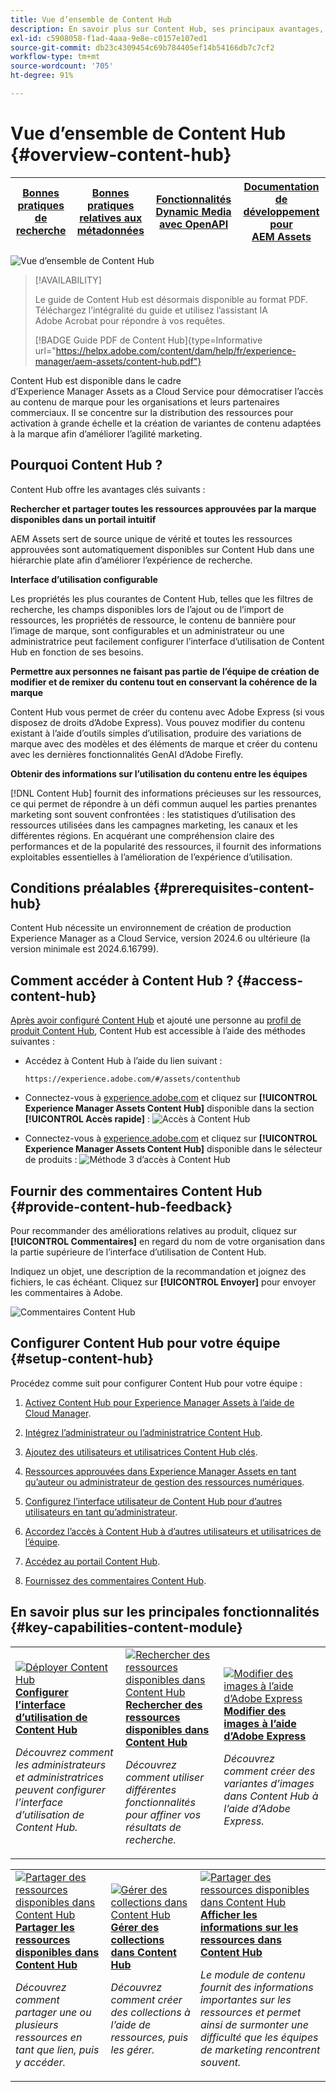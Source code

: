 ```yaml
---
title: Vue d’ensemble de Content Hub
description: En savoir plus sur Content Hub, ses principaux avantages, comment y accéder et comment fournir des commentaires sur les options disponibles dans Content Hub.
exl-id: c5908058-f1ad-4aaa-9e8e-c0157e107ed1
source-git-commit: db23c4309454c69b784405ef14b54166db7c7cf2
workflow-type: tm+mt
source-wordcount: '705'
ht-degree: 91%

---
```


# Vue d’ensemble de Content Hub {#overview-content-hub}

| [Bonnes pratiques de recherche](/help/assets/search-best-practices.md) | [Bonnes pratiques relatives aux métadonnées](/help/assets/metadata-best-practices.md) | [Fonctionnalités Dynamic Media avec OpenAPI](/help/assets/dynamic-media-open-apis-overview.md) | [Documentation de développement pour AEM Assets](https://developer.adobe.com/experience-cloud/experience-manager-apis/) |
| ------------- | --------------------------- |----|-----|

![Vue d’ensemble de Content Hub](assets/content-hub-overview.png)

>[!AVAILABILITY]
>
>Le guide de Content Hub est désormais disponible au format PDF. Téléchargez l’intégralité du guide et utilisez l’assistant IA Adobe Acrobat pour répondre à vos requêtes.
>
>[!BADGE Guide PDF de Content Hub]{type=Informative url="https://helpx.adobe.com/content/dam/help/fr/experience-manager/aem-assets/content-hub.pdf"}

Content Hub est disponible dans le cadre d’Experience Manager Assets as a Cloud Service pour démocratiser l’accès au contenu de marque pour les organisations et leurs partenaires commerciaux. Il se concentre sur la distribution des ressources pour activation à grande échelle et la création de variantes de contenu adaptées à la marque afin d’améliorer l’agilité marketing.

## Pourquoi Content Hub ?

Content Hub offre les avantages clés suivants :

**Rechercher et partager toutes les ressources approuvées par la marque disponibles dans un portail intuitif**

AEM Assets sert de source unique de vérité et toutes les ressources approuvées sont automatiquement disponibles sur Content Hub dans une hiérarchie plate afin d’améliorer l’expérience de recherche.

**Interface d’utilisation configurable**

Les propriétés les plus courantes de Content Hub, telles que les filtres de recherche, les champs disponibles lors de l’ajout ou de l’import de ressources, les propriétés de ressource, le contenu de bannière pour l’image de marque, sont configurables et un administrateur ou une administratrice peut facilement configurer l’interface d’utilisation de Content Hub en fonction de ses besoins.

**Permettre aux personnes ne faisant pas partie de l’équipe de création de modifier et de remixer du contenu tout en conservant la cohérence de la marque**

Content Hub vous permet de créer du contenu avec Adobe Express (si vous disposez de droits d’Adobe Express). Vous pouvez modifier du contenu existant à l’aide d’outils simples d’utilisation, produire des variations de marque avec des modèles et des éléments de marque et créer du contenu avec les dernières fonctionnalités GenAI d’Adobe Firefly.

**Obtenir des informations sur l’utilisation du contenu entre les équipes**

[!DNL Content Hub] fournit des informations précieuses sur les ressources, ce qui permet de répondre à un défi commun auquel les parties prenantes marketing sont souvent confrontées : les statistiques d’utilisation des ressources utilisées dans les campagnes marketing, les canaux et les différentes régions. En acquérant une compréhension claire des performances et de la popularité des ressources, il fournit des informations exploitables essentielles à l’amélioration de l’expérience d’utilisation.

## Conditions préalables {#prerequisites-content-hub}

Content Hub nécessite un environnement de création de production Experience Manager as a Cloud Service, version 2024.6 ou ultérieure (la version minimale est 2024.6.16799).

## Comment accéder à Content Hub ? {#access-content-hub}

[Après avoir configuré Content Hub](/help/assets/deploy-content-hub.md) et ajouté une personne au [profil de produit Content Hub](/help/assets/deploy-content-hub.md#content-hub-instance-product-profile), Content Hub est accessible à l’aide des méthodes suivantes :

* Accédez à Content Hub à l’aide du lien suivant :

  `https://experience.adobe.com/#/assets/contenthub`

* Connectez-vous à [experience.adobe.com](https://auth.services.adobe.com/en_GB/index.html?callback=https%3A%2F%2Fims-na1.adobelogin.com%2Fims%2Fadobeid%2Fexc_app%2FAdobeID%2Ftoken%3Fredirect_uri%3Dhttps%253A%252F%252Fexperience.adobe.com%252F%2523old_hash%253Dold_hash%253D%252523%25252F%2526from_ims%253Dtrue%253Fclient_id%253Dexc_app%2526api%253Dauthorize%2526scope%253Dab.manage%252Caccount_cluster.read%252Cadditional_info%252Cadditional_info.job_function%252Cadditional_info.projectedProductContext%252Cadditional_info.roles%252CAdobeID%252Cadobeio.appregistry.read%252Cadobeio_api%252Caudiencemanager_api%252Ccreative_cloud%252Cmps%252Copenid%252Corg.read%252Cpps.read%252Cread_organizations%252Cread_pc%252Cread_pc.acp%252Cread_pc.dma_tartan%252Csession%26state%3D%257B%2522jslibver%2522%253A%2522v2-v0.31.0-2-g1e8a8a8%2522%252C%2522nonce%2522%253A%25222316022399331147%2522%257D%26code_challenge_method%3Dplain%26use_ms_for_expiry%3Dtrue&amp;client_id=exc_app&amp;scope=ab.manage%2Caccount_cluster.read%2Cadditional_info%2Cadditional_info.job_function%2Cadditional_info.projectedProductContext%2Cadditional_info.roles%2CAdobeID%2Cadobeio.appregistry.read%2Cadobeio_api%2Caudiencemanager_api%2Ccreative_cloud%2Cmps%2Copenid%2Corg.read%2Cpps.read%2Cread_organizations%2Cread_pc%2Cread_pc.acp%2Cread_pc.dma_tartan%2Csession&amp;state=%7B%22jslibver%22%3A%22v2-v0.31.0-2-g1e8a8a8%22%2C%22nonce%22%3A%222316022399331147%22%7D&amp;relay=64da7fa8-cd9e-47cf-9892-7f3ef3092f8c&amp;locale=en_GB&amp;flow_type=token&amp;dctx_id=v%3A2%2Cs%2Cf%2Cb8e64530-b013-11ee-a6c1-e721bdec0171&amp;idp_flow_type=login&amp;response_type=token&amp;profile_filter=%7B%22findFirst%22%3Atrue%2C+%22fallbackToAA%22%3Atrue%2C+%22preferForwardProfile%22%3Atrue%2C+%22searchEntireCluster%22%3Atrue%7D%3B+isOwnedByOrg%28%2776B329395DF155D60A495E2C%40AdobeOrg%27%29&amp;code_challenge_method=plain&amp;redirect_uri=https%3A%2F%2Fexperience.adobe.com%2F%23old_hash%3Dold_hash%3D%2523%252F%26from_ims%3Dtrue%3Fclient_id%3Dexc_app%26api%3Dauthorize%26scope%3Dab.manage%2Caccount_cluster.read%2Cadditional_info%2Cadditional_info.job_function%2Cadditional_info.projectedProductContext%2Cadditional_info.roles%2CAdobeID%2Cadobeio.appregistry.read%2Cadobeio_api%2Caudiencemanager_api%2Ccreative_cloud%2Cmps%2Copenid%2Corg.read%2Cpps.read%2Cread_organizations%2Cread_pc%2Cread_pc.acp%2Cread_pc.dma_tartan%2Csession&amp;use_ms_for_expiry=true#/) et cliquez sur **[!UICONTROL Experience Manager Assets Content Hub]** disponible dans la section **[!UICONTROL Accès rapide]** :
  ![Accès à Content Hub](assets/access-content-hub.png)

* Connectez-vous à [experience.adobe.com](https://auth.services.adobe.com/en_GB/index.html?callback=https%3A%2F%2Fims-na1.adobelogin.com%2Fims%2Fadobeid%2Fexc_app%2FAdobeID%2Ftoken%3Fredirect_uri%3Dhttps%253A%252F%252Fexperience.adobe.com%252F%2523old_hash%253Dold_hash%253D%252523%25252F%2526from_ims%253Dtrue%253Fclient_id%253Dexc_app%2526api%253Dauthorize%2526scope%253Dab.manage%252Caccount_cluster.read%252Cadditional_info%252Cadditional_info.job_function%252Cadditional_info.projectedProductContext%252Cadditional_info.roles%252CAdobeID%252Cadobeio.appregistry.read%252Cadobeio_api%252Caudiencemanager_api%252Ccreative_cloud%252Cmps%252Copenid%252Corg.read%252Cpps.read%252Cread_organizations%252Cread_pc%252Cread_pc.acp%252Cread_pc.dma_tartan%252Csession%26state%3D%257B%2522jslibver%2522%253A%2522v2-v0.31.0-2-g1e8a8a8%2522%252C%2522nonce%2522%253A%25222316022399331147%2522%257D%26code_challenge_method%3Dplain%26use_ms_for_expiry%3Dtrue&amp;client_id=exc_app&amp;scope=ab.manage%2Caccount_cluster.read%2Cadditional_info%2Cadditional_info.job_function%2Cadditional_info.projectedProductContext%2Cadditional_info.roles%2CAdobeID%2Cadobeio.appregistry.read%2Cadobeio_api%2Caudiencemanager_api%2Ccreative_cloud%2Cmps%2Copenid%2Corg.read%2Cpps.read%2Cread_organizations%2Cread_pc%2Cread_pc.acp%2Cread_pc.dma_tartan%2Csession&amp;state=%7B%22jslibver%22%3A%22v2-v0.31.0-2-g1e8a8a8%22%2C%22nonce%22%3A%222316022399331147%22%7D&amp;relay=64da7fa8-cd9e-47cf-9892-7f3ef3092f8c&amp;locale=en_GB&amp;flow_type=token&amp;dctx_id=v%3A2%2Cs%2Cf%2Cb8e64530-b013-11ee-a6c1-e721bdec0171&amp;idp_flow_type=login&amp;response_type=token&amp;profile_filter=%7B%22findFirst%22%3Atrue%2C+%22fallbackToAA%22%3Atrue%2C+%22preferForwardProfile%22%3Atrue%2C+%22searchEntireCluster%22%3Atrue%7D%3B+isOwnedByOrg%28%2776B329395DF155D60A495E2C%40AdobeOrg%27%29&amp;code_challenge_method=plain&amp;redirect_uri=https%3A%2F%2Fexperience.adobe.com%2F%23old_hash%3Dold_hash%3D%2523%252F%26from_ims%3Dtrue%3Fclient_id%3Dexc_app%26api%3Dauthorize%26scope%3Dab.manage%2Caccount_cluster.read%2Cadditional_info%2Cadditional_info.job_function%2Cadditional_info.projectedProductContext%2Cadditional_info.roles%2CAdobeID%2Cadobeio.appregistry.read%2Cadobeio_api%2Caudiencemanager_api%2Ccreative_cloud%2Cmps%2Copenid%2Corg.read%2Cpps.read%2Cread_organizations%2Cread_pc%2Cread_pc.acp%2Cread_pc.dma_tartan%2Csession&amp;use_ms_for_expiry=true#/) et cliquez sur **[!UICONTROL Experience Manager Assets Content Hub]** disponible dans le sélecteur de produits :
  ![Méthode 3 d’accès à Content Hub](assets/access-content-hub-alternate.png)



## Fournir des commentaires Content Hub {#provide-content-hub-feedback}

Pour recommander des améliorations relatives au produit, cliquez sur **[!UICONTROL Commentaires]** en regard du nom de votre organisation dans la partie supérieure de l’interface d’utilisation de Content Hub.

Indiquez un objet, une description de la recommandation et joignez des fichiers, le cas échéant. Cliquez sur **[!UICONTROL Envoyer]** pour envoyer les commentaires à Adobe.

![Commentaires Content Hub](assets/content-hub-feedback.png)

## Configurer Content Hub pour votre équipe {#setup-content-hub}

Procédez comme suit pour configurer Content Hub pour votre équipe :

1. [Activez Content Hub pour Experience Manager Assets à l’aide de Cloud Manager](deploy-content-hub.md#enable-content-hub).

1. [Intégrez l’administrateur ou l’administratrice Content Hub](deploy-content-hub.md#onboard-content-hub-administrator).

1. [Ajoutez des utilisateurs et utilisatrices Content Hub clés](deploy-content-hub.md#onboard-content-hub-consumer-users).

1. [Ressources approuvées dans Experience Manager Assets en tant qu’auteur ou administrateur de gestion des ressources numériques](approve-assets.md).

1. [Configurez l’interface utilisateur de Content Hub pour d’autres utilisateurs en tant qu’administrateur](configure-content-hub-ui-options.md).

1. [Accordez l’accès à Content Hub à d’autres utilisateurs et utilisatrices de l’équipe](deploy-content-hub.md#onboard-content-hub-consumer-users).

1. [Accédez au portail Content Hub](#access-content-hub).

1. [Fournissez des commentaires Content Hub](#provide-content-hub-feedback).


## En savoir plus sur les principales fonctionnalités {#key-capabilities-content-module}

<table>
<td>
   <a href="/help/assets/configure-content-hub-ui-options.md">
   <img alt="Déployer Content Hub" src="./assets/configure-assets.png" />
   </a>
   <div>
      <a href="/help/assets/configure-content-hub-ui-options.md">
<strong>Configurer l’interface d’utilisation de Content Hub</strong>
</a>
   </div>
   <p>
      <em>Découvrez comment les administrateurs et administratrices peuvent configurer l’interface d’utilisation de Content Hub. </em>
   </p>
</td>


<td>
   <a href="/help/assets/search-assets-content-hub.md">
   <img alt="Rechercher des ressources disponibles dans Content Hub" src="./assets/search.png" />
   </a>
   <div>
      <a href="/help/assets/search-assets-content-hub.md">
      <strong>Rechercher des ressources disponibles dans Content Hub</strong>
      </a>
   </div>
   <p>
      <em>Découvrez comment utiliser différentes fonctionnalités pour affiner vos résultats de recherche.</em>
   </p>
</td>
<td>
   <a href="/help/assets/edit-images-content-hub.md">
   <img alt="Modifier des images à l’aide d’Adobe Express" src="./assets/edit-images-content-hub.png" />
   </a>
   <div>
      <a href="/help/assets/edit-images-content-hub.md">
      <strong>Modifier des images à l’aide d’Adobe Express</strong>
      </a>
   </div>
   <p>
      <em>Découvrez comment créer des variantes d’images dans Content Hub à l’aide d’Adobe Express.</em>
   </p>
</td>
</table>
<table>
<td>
   <a href="/help/assets/share-assets-content-hub.md">
   <img alt="Partager des ressources disponibles dans Content Hub" src="./assets/share-assets-banner.png" />
   </a>
   <div>
      <a href="/help/assets/share-assets-content-hub.md">
      <strong>Partager les ressources disponibles dans Content Hub</strong>
      </a>
   </div>
   <p>
      <em>Découvrez comment partager une ou plusieurs ressources en tant que lien, puis y accéder.</em>
   </p>
</td>
<td>
   <a href="/help/assets/collections-content-hub.md">
   <img alt="Gérer des collections dans Content Hub" src="./assets/manage-collection.png" />
   </a>
   <div>
      <a href="/help/assets/collections-content-hub.md">
      <strong>Gérer des collections dans Content Hub</strong>
      </a>
   </div>
   <p>
      <em>Découvrez comment créer des collections à l’aide de ressources, puis les gérer.</em>
   </p>
</td>
<td>
   <a href="/help/assets/insights-content-hub.md">
   <img alt="Partager des ressources disponibles dans Content Hub" src="./assets/asset-insights-banner.jpg" />
   </a>
   <div>
      <a href="/help/assets/insights-content-hub.md">
      <strong>Afficher les informations sur les ressources dans Content Hub</strong>
      </a>
   </div>
   <p>
      <em> Le module de contenu fournit des informations importantes sur les ressources et permet ainsi de surmonter une difficulté que les équipes de marketing rencontrent souvent.</em>
   </p>
</td>
</table>
